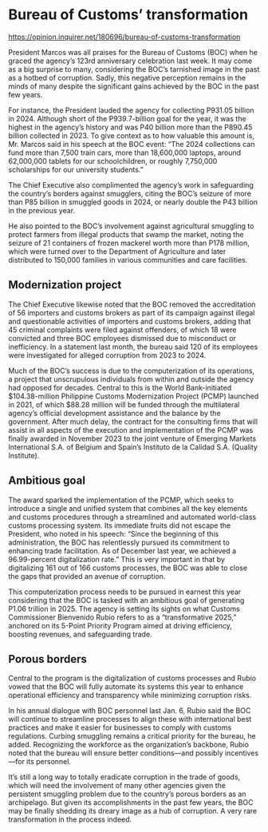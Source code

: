 # Bureau of Customs’ transformation

https://opinion.inquirer.net/180696/bureau-of-customs-transformation



President Marcos was all praises for the Bureau of Customs (BOC) when he graced the agency’s 123rd anniversary celebration last week. It may come as a big surprise to many, considering the BOC’s tarnished image in the past as a hotbed of corruption. Sadly, this negative perception remains in the minds of many despite the significant gains achieved by the BOC in the past few years.

For instance, the President lauded the agency for collecting P931.05 billion in 2024. Although short of the P939.7-billion goal for the year, it was the highest in the agency’s history and was P40 billion more than the P890.45 billion collected in 2023. To give context as to how valuable this amount is, Mr. Marcos said in his speech at the BOC event: “The 2024 collections can fund more than 7,500 train cars, more than 18,600,000 laptops, around 62,000,000 tablets for our schoolchildren, or roughly 7,750,000 scholarships for our university students.”

The Chief Executive also complimented the agency’s work in safeguarding the country’s borders against smugglers, citing the BOC’s seizure of more than P85 billion in smuggled goods in 2024, or nearly double the P43 billion in the previous year.

He also pointed to the BOC’s involvement against agricultural smuggling to protect farmers from illegal products that swamp the market, noting the seizure of 21 containers of frozen mackerel worth more than P178 million, which were turned over to the Department of Agriculture and later distributed to 150,000 families in various communities and care facilities.



##  Modernization project



The Chief Executive likewise noted that the BOC removed the accreditation of 56 importers and customs brokers as part of its campaign against illegal and questionable activities of importers and customs brokers, adding that 45 criminal complaints were filed against offenders, of which 18 were convicted and three BOC employees dismissed due to misconduct or inefficiency. In a statement last month, the bureau said 120 of its employees were investigated for alleged corruption from 2023 to 2024.

Much of the BOC’s success is due to the computerization of its operations, a project that unscrupulous individuals from within and outside the agency had opposed for decades. Central to this is the World Bank-initiated $104.38-million Philippine Customs Modernization Project (PCMP) launched in 2021, of which $88.28 million will be funded through the multilateral agency’s official development assistance and the balance by the government. After much delay, the contract for the consulting firms that will assist in all aspects of the execution and implementation of the PCMP was finally awarded in November 2023 to the joint venture of Emerging Markets International S.A. of Belgium and Spain’s Instituto de la Calidad S.A. (Quality Institute).



##  Ambitious goal



The award sparked the implementation of the PCMP, which seeks to introduce a single and unified system that combines all the key elements and customs procedures through a streamlined and automated world-class customs processing system. Its immediate fruits did not escape the President, who noted in his speech: “Since the beginning of this administration, the BOC has relentlessly pursued its commitment to enhancing trade facilitation. As of December last year, we achieved a 96.99-percent digitalization rate.” This is very important in that by digitalizing 161 out of 166 customs processes, the BOC was able to close the gaps that provided an avenue of corruption.

This computerization process needs to be pursued in earnest this year considering that the BOC is tasked with an ambitious goal of generating P1.06 trillion in 2025. The agency is setting its sights on what Customs Commissioner Bienvenido Rubio refers to as a “transformative 2025,” anchored on its 5-Point Priority Program aimed at driving efficiency, boosting revenues, and safeguarding trade.



##  Porous borders



Central to the program is the digitalization of customs processes and Rubio vowed that the BOC will fully automate its systems this year to enhance operational efficiency and transparency while minimizing corruption risks.

In his annual dialogue with BOC personnel last Jan. 6, Rubio said the BOC will continue to streamline processes to align these with international best practices and make it easier for businesses to comply with customs regulations. Curbing smuggling remains a critical priority for the bureau, he added. Recognizing the workforce as the organization’s backbone, Rubio noted that the bureau will ensure better conditions—and possibly incentives—for its personnel.

It’s still a long way to totally eradicate corruption in the trade of goods, which will need the involvement of many other agencies given the persistent smuggling problem due to the country’s porous borders as an archipelago. But given its accomplishments in the past few years, the BOC may be finally shedding its dreary image as a hub of corruption. A very rare transformation in the process indeed.